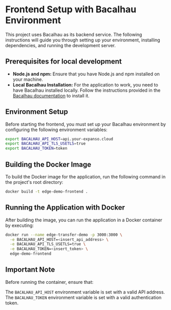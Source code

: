 # Frontend Setup with Bacalhau Environment

This project uses Bacalhau as its backend service. The following instructions will guide you through setting up your environment, installing dependencies, and running the development server.

## Prerequisites for local development

- **Node.js and npm:** Ensure that you have Node.js and npm installed on your machine.
- **Local Bacalhau Installation:** For the application to work, you need to have Bacalhau installed locally. Follow the instructions provided in the [Bacalhau documentation](https://docs.bacalhau.org/) to install it.

## Environment Setup

Before starting the frontend, you must set up your Bacalhau environment by configuring the following environment variables:

```bash
export BACALHAU_API_HOST=api.your-expanso.cloud
export BACALHAU_API_TLS_USETLS=true
export BACALHAU_TOKEN=token
```

## Building the Docker Image
To build the Docker image for the application, run the following command in the project's root directory:
```bash
docker build -t edge-demo-frontend .
```

## Running the Application with Docker
After building the image, you can run the application in a Docker container by executing:
```bash
docker run --name edge-transfer-demo -p 3000:3000 \
  -e BACALHAU_API_HOST=<insert_api_address> \
  -e BACALHAU_API_TLS_USETLS=true \
  -e BACALHAU_TOKEN=<insert_token> \
  edge-demo-frontend
```

## Important Note
Before running the container, ensure that:

The `BACALHAU_API_HOST` environment variable is set with a valid API address.
The `BACALHAU_TOKEN` environment variable is set with a valid authentication token.


